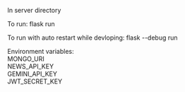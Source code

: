 In server directory

To run:
flask run 

To run with auto restart while devloping:
flask --debug run

Environment variables:  
MONGO_URI  
NEWS_API_KEY  
GEMINI_API_KEY  
JWT_SECRET_KEY  